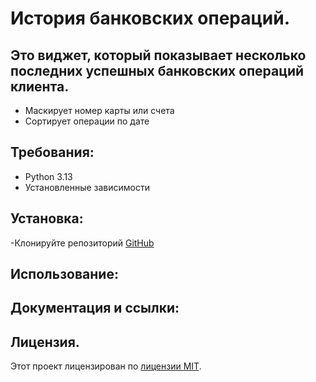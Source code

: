# История банковских операций. 

## Это виджет, который показывает несколько последних успешных банковских операций клиента.
- Маскирует номер карты или счета
- Сортирует операции по дате
## Требования:
- Python 3.13
- Установленные зависимости
## Установка:
-Клонируйте репозиторий [GitHub](https://github.com/VMoskin/project-4)
## Использование:

## Документация и ссылки:

## Лицензия.
Этот проект лицензирован по [лицензии MIT](LICENSE).